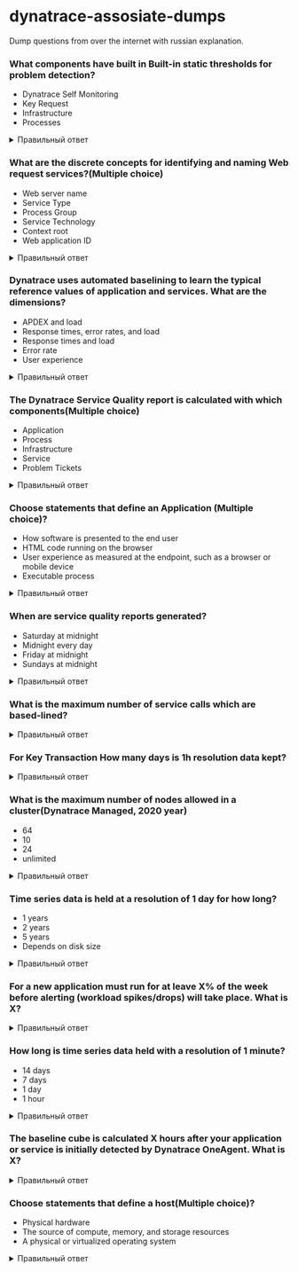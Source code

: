 # dynatrace-assosiate-dumps
Dump questions from over the internet with russian explanation. 

### What components have built in Built-in static thresholds for problem detection?<br>
  * Dynatrace Self Monitoring<br>
  * Key Request<br>
  * Infrastructure<br>
  * Processes<br>
<details>
  <summary>Правильный ответ</summary>
  
  ### Infrastructure
  * Мониторинг инфраструктуры Dynatrace основан на многочисленных встроенных предопределенных статических порогах. Эти пороговые значения связаны с определением и использованием ресурсов, такими как скачки процессора, использование памяти и диска. Вы можете изменить эти пороговые значения по умолчанию, перейдя в настройки <br> Settings > Anomaly Detection > Infrastructure <br>
  * Для приложений и служб можно в любое время отключить автоматическое определение эталонных значений на основе базовой линии и переключиться на определенные пользователем статические пороги. Если вы зададите статический порог для времени отклика и частоты ошибок на уровне приложения или службы, события будут вызваны, если статический порог будет нарушен. Событие замедления возникает, если статические пороги для медианного или 90-го процентиля времени отклика нарушены
</details>

### What are the discrete concepts for identifying and naming Web request services?(Multiple choice)<br>
  * Web server name<br>
  * Service Type<br>
  * Process Group<br>
  * Service Technology<br>
  * Context root<br>
  * Web application ID<br>
<details>
  <summary>Правильный ответ</summary>
  
  ### Web server name. Context root. Web application ID.<br>
  * Cлужба веб-запросов управляет веб-приложениями, которые вы развертываете через веб-сервер (например, Apache, IIS или NGINX), либо в веб-контейнерах (например, Java, .NET, Node.js, или PHP). Поэтому найминг может быть по имени веб-сервера. 
  * В любом веб - контейнере вы можете иметь несколько приложений в разных каталогах. Например /admin указывает на приложение администратора, а /shop ведет к приложению интернет-магазина. В мире Java это называется контекстным корнем(Context root). Microsoft IIS называет эту концепцию виртуальным каталогом.
  * Некоторые технологии позволяют назначать веб-приложениям явные имена.
</details>

### Dynatrace uses automated baselining to learn the typical reference values of application and services. What are the dimensions?<br>
 * APDEX and load<br>
 * Response times, error rates, and load<br>
 * Response times and load<br>
 * Error rate<br>
 * User experience<br>
<details>
  <summary>Правильный ответ</summary>
 
   ### Response times, error rates, and load <br>
   * Load. Обнаружение аномалий трафика приложений Dynatrace основано на предположении, что большинство бизнес-трафика следует предсказуемым ежедневным и еженедельным шаблонам трафика. Dynatrace автоматически запоминает уникальные шаблоны трафика каждого приложения. Оповещение о всплесках и падениях трафика начинается после периода обучения в одну неделю, потому что базовая линия требует полного недельного трафика для изучения ежедневных и еженедельных паттернов. После периода обучения Dynatrace прогнозирует трафик на следующую неделю, а затем сравнивает фактический входящий трафик приложения с прогнозом. Если Dynatrace обнаруживает отклонение от прогнозируемых уровней трафика, выходящее за пределы разумной статистической вариации, Dynatrace генерирует проблему.
   * Error rate. Dynatrace предупреждает о сбоях. Оповещение об увеличении частоты ошибок начинается после того, приложение или служба работает не менее 20% от недели, то есть 1 день. Обнаружение адаптируется к отдельным версиям браузеров, которые могут показывать либо более высокую, либо более низкую частоту ошибок по сравнению с другими типами браузеров.
   * Response time. Что касается времени отклика, Dynatrace собирает ссылки для медианы (выше которой находятся самые медленные 50% всех абонентов) и 90-го процентиля (самые медленные 10% всех абонентов). Событие замедления возникает, если типичное время отклика для медианы или 90-го процентиля ухудшается. Dynatrace уделяет особое внимание 10% самого медленного времени отклика, испытываемого вашими клиентами. Это происходит потому, что если вы знаете только среднее (медианное или среднее) время отклика, испытываемое большинством ваших клиентов, вы пропустите важный момент: некоторые из ваших клиентов испытывают неприемлемые проблемы с производительностью! Рассмотрим типичную службу поиска, которая выполняет некоторые вызовы базы данных. Время отклика этих вызовов базы данных может сильно варьироваться в зависимости от того, могут ли запросы обслуживаться из кэша или они должны быть извлечены из базы данных. Измерения среднего времени отклика в таком сценарии недостаточны, поскольку, хотя большинство ваших клиентов (те, у кого запросы к базе данных обслуживаются из кэша) испытывают приемлемое время отклика, часть ваших клиентов (те, у кого запросы к базе данных извлекаются из базы данных) испытывают неприемлемую производительность. Уделение особого внимания мониторингу самых медленных 10% ваших клиентов решает такие проблемы. Оповещение об изменении времени отклика начинается после того, приложение или служба работает не менее 20% недели.
 </details>

### The Dynatrace Service Quality report is calculated with which components(Multiple choice)
 * Application
 * Process
 * Infrastructure
 * Service
 * Problem Tickets
 
<details>
  <summary>Правильный ответ</summary>
 
   ### Application. Service. Infrastructure <br>
   * Каждый отчет о качестве обслуживания суммирует результаты мониторинга, собранные Dynatrace за последнюю неделю. Каждый отчет содержит обзор ваших приложений, сервисов, использования инфраструктуры, проблем производительности и влияния проблем производительности на ваших клиентов.
   * Чтобы просмотреть отчеты о качестве обслуживания, выберите пункт Reports в меню навигации, а затем нажмите кнопку Service quality в левом меню. Отчеты о качестве обслуживания расположены в хронологическом порядке, причем самый последний отчет появляется первым. Отчеты включают четыре раздела: общая среда, приложения, службы и инфраструктура. Для каждого раздела рассчитан балл, чтобы показать насколько хорошо ваши компоненты стека мониторинга работали за последнюю неделю. 
   * Overall Dynatrace score  - общий балл Dynatrace, среднее значение баллов приложений, служб и инфраструктуры для вашей среды. Infrastructure score для инфраструктуры и т.д. 
   * Отчеты о качестве обслуживания формируются каждую неделю по воскресеньям в полночь, так что, когда вы начинаете свою рабочую неделю каждое утро понедельника, вы найдете новый отчет.
</details>


### Choose statements that define an Application (Multiple choice)?
 * How software is presented to the end user
 * HTML code running on the browser
 * User experience as measured at the endpoint, such as a browser or mobile device
 * Executable process

<details>
  <summary>Правильный ответ</summary>
 
   ### User experience as measured at the endpoint, such as a browser or mobile device. How software is presented to the end user. <br>
   * Приложения в Dynatrace представляют собой логические конструкции, которые сопоставляются для мониторинга трафика от реальных пользователей(веб-сайт или мобильные приложения). Интерфейс конечного пользователя(endpoint) определяет тип приложения, создаваемого в Dynatrace. Как Dynatrace будет получать данные мониторинга и какие данные будут собираться, зависит от каждого типа приложения. 
</details>


### When are service quality reports generated?
  * Saturday at midnight
  * Midnight every day
  * Friday at midnight
  * Sundays at midnight
<details>
  <summary>Правильный ответ</summary>
 
   ### Application. Service. Infrastructure <br>
   * Отчеты о качестве обслуживания формируются каждую неделю по воскресеньям в полночь. Каждый отчет о качестве обслуживания суммирует результаты мониторинга, собранные Dynatrace за последнюю неделю. Каждый отчет содержит обзор ваших приложений, сервисов, использования инфраструктуры, проблем производительности и оценка влияния проблем производительности.
</details>

### What is the maximum number of service calls which are based-lined?

<details>
  <summary>Правильный ответ</summary>
 
   ### 10 000 <br>
   * OUT OF DATE. Устаревший вопрос. Каждая нода кластера Dynatrace может обрабатывать определенное количество вызовов служб в минуту (PurePath или распределенная трассировка состоит из множества вызовов служб). Количество вызовов, которые могут быть обработаны, зависит от количества процессоров и объема памяти, доступной узлу. Как только этот предел нарушен, включается адаптивное снижение нагрузки(Adaptive load reduction). 
</details>

### For Key Transaction How many days is 1h resolution data kept?

<details>
  <summary>Правильный ответ</summary>
 
   ### 400 <br>
   * Dynatrace позволяет вам отображать любой запрос, который он обнаруживает во время мониторинга. По умолчанию подробная история всех запросов сохраняется в течение 10 дней. Долгосрочные исторические данные сохраняются для запросов, которые вы вручную определяете как ключевые запросы. Трендовые показатели для ключевых запросов сохраняются постоянно, однако детализация долгосрочной истории постепенно снижается с течением времени:
   * 0-14 дней: 1-минутного(1m) интервала детализации доступны для визуализации на дашборде и доступа к API.
   * 14-28 дней: 5-минутный(5m) интервал детализации доступны для визуализации на дашборде и доступа к API.
   * 28-400 дней: 1-часовой(1h) интервал детализации доступен для визуализации на дашборде и доступа к API.
   * 400 дней-5 лет: 1-дневная(1d) гранулярность интервала доступна для визуализации на дашборде и доступа к API.
</details>


### What is the maximum number of nodes allowed in a cluster(Dynatrace Managed, 2020 year)
  * 64
  * 10
  * 24
  * unlimited
<details>
  <summary>Правильный ответ</summary>
 
   ### 24 <br>
   * Кластер можно расширить горизонтально, добавляя больше узлов. Поддерживается установка до 24 узлов в кластер.
</details>   

### Time series data is held at a resolution of 1 day for how long?
  * 1 years
  * 2 years
  * 5 years
  * Depends on disk size
<details>
  <summary>Правильный ответ</summary>
 
   ### 5 years <br>
   * Dynatrace позволяет вам отображать любой запрос, который он обнаруживает во время мониторинга. По умолчанию подробная история всех запросов сохраняется в течение 10 дней. Долгосрочные исторические данные сохраняются для запросов, которые вы вручную определяете как ключевые запросы. Трендовые показатели для ключевых запросов сохраняются постоянно, однако детализация долгосрочной истории постепенно снижается с течением времени:
   * 0-14 дней: 1-минутного(1m) интервала детализации доступны для визуализации на дашборде и доступа к API.
   * 14-28 дней: 5-минутный(5m) интервал детализации доступны для визуализации на дашборде и доступа к API.
   * 28-400 дней: 1-часовой(1h) интервал детализации доступен для визуализации на дашборде и доступа к API.
   * 400 дней-5 лет: 1-дневная(1d) гранулярность интервала доступна для визуализации на дашборде и доступа к API.
</details> 

### For a new application must run for at leave X% of the week before alerting (workload spikes/drops) will take place. What is X?
<details>
  <summary>Правильный ответ</summary>
 
   ### 100 <br>
</details>  

### How long is time series data held with a resolution of 1 minute?
 * 14 days
 * 7 days
 * 1 day
 * 1 hour
<details>
  <summary>Правильный ответ</summary>
 
   ### 14 <br>
   * Dynatrace позволяет вам отображать любой запрос, который он обнаруживает во время мониторинга. По умолчанию подробная история всех запросов сохраняется в течение 10 дней. Долгосрочные исторические данные сохраняются для запросов, которые вы вручную определяете как ключевые запросы. Трендовые показатели для ключевых запросов сохраняются постоянно, однако детализация долгосрочной истории постепенно снижается с течением времени:
   * 0-14 дней: 1-минутного(1m) интервала детализации доступны для визуализации на дашборде и доступа к API.
   * 14-28 дней: 5-минутный(5m) интервал детализации доступны для визуализации на дашборде и доступа к API.
   * 28-400 дней: 1-часовой(1h) интервал детализации доступен для визуализации на дашборде и доступа к API.
   * 400 дней-5 лет: 1-дневная(1d) гранулярность интервала доступна для визуализации на дашборде и доступа к API.
</details>  

### The baseline cube is calculated X hours after your application or service is initially detected by Dynatrace OneAgent. What is X?
<details>
  <summary>Правильный ответ</summary>
 
   ### 2 <br>
   * Dynatrace проверяет, когда ваши приложения и службы обнаруживаются агентом OneAgent. Базовый куб вычисляется через два часа после первоначального обнаружения вашего приложения или службы, чтобы анент OneAgent мог проанализировать два часа фактического трафика (предварительные значения откуда исходит ваш трафик). Расчет связанных значений куба(reference cube) повторяется каждый день, чтобы Dynatrace мог продолжать адаптироваться к изменениям вашего трафика.
</details>  

### Choose statements that define a host(Multiple choice)?
  * Physical hardware
  * The source of compute, memory, and storage resources
  * A physical or virtualized operating system
  
<details>
  <summary>Правильный ответ</summary>
 
   ### 100 <br>
</details>    
